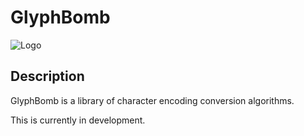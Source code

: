 # GlyphBomb
![ Logo](https://repository-images.githubusercontent.com/749995889/debdfc51-32eb-42a0-9308-25aa5cece4ee)

## Description
GlyphBomb is a library of character encoding conversion algorithms.

This is currently in development.
